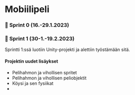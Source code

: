 # Mobiilipeli

### :date: Sprint 0 (16.-29.1.2023)

### :date: Sprint 1 (30-1.-19.2.2023)

Sprintti 1:ssä luotiin Unity-projekti ja alettiin työstämään sitä. 

#### Projektin uudet lisäykset

* Pelihahmon ja vihollisen spritet
* Pelihahmon ja vihollisen peliobjektit
* Köysi ja sen fysiikat
*

